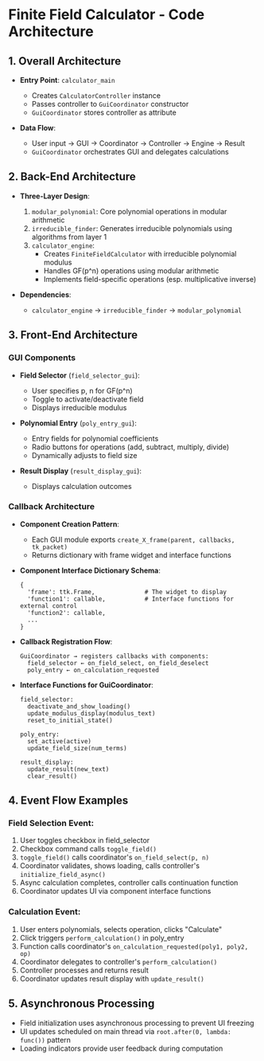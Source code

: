 # Finite Field Calculator - Code Architecture

## 1. Overall Architecture

- **Entry Point**: `calculator_main` 
  - Creates `CalculatorController` instance
  - Passes controller to `GuiCoordinator` constructor
  - `GuiCoordinator` stores controller as attribute

- **Data Flow**:
  - User input → GUI → Coordinator → Controller → Engine → Result
  - `GuiCoordinator` orchestrates GUI and delegates calculations

## 2. Back-End Architecture

- **Three-Layer Design**:
  1. `modular_polynomial`: Core polynomial operations in modular arithmetic
  2. `irreducible_finder`: Generates irreducible polynomials using algorithms from layer 1
  3. `calculator_engine`: 
     - Creates `FiniteFieldCalculator` with irreducible polynomial modulus
     - Handles GF(p^n) operations using modular arithmetic
     - Implements field-specific operations (esp. multiplicative inverse)

- **Dependencies**: 
  - `calculator_engine` → `irreducible_finder` → `modular_polynomial`

## 3. Front-End Architecture

### GUI Components

- **Field Selector** (`field_selector_gui`):
  - User specifies p, n for GF(p^n)
  - Toggle to activate/deactivate field
  - Displays irreducible modulus

- **Polynomial Entry** (`poly_entry_gui`):
  - Entry fields for polynomial coefficients
  - Radio buttons for operations (add, subtract, multiply, divide)
  - Dynamically adjusts to field size

- **Result Display** (`result_display_gui`):
  - Displays calculation outcomes

### Callback Architecture

- **Component Creation Pattern**:
  - Each GUI module exports `create_X_frame(parent, callbacks, tk_packet)`
  - Returns dictionary with frame widget and interface functions

- **Component Interface Dictionary Schema**:
  ```
  {
    'frame': ttk.Frame,              # The widget to display
    'function1': callable,           # Interface functions for external control
    'function2': callable,
    ...
  }
  ```

- **Callback Registration Flow**:
  ```
  GuiCoordinator → registers callbacks with components:
    field_selector ← on_field_select, on_field_deselect
    poly_entry ← on_calculation_requested
  ```

- **Interface Functions for GuiCoordinator**:
  ```
  field_selector:
    deactivate_and_show_loading()
    update_modulus_display(modulus_text)
    reset_to_initial_state()
    
  poly_entry:
    set_active(active)
    update_field_size(num_terms)
    
  result_display:
    update_result(new_text)
    clear_result()
  ```

## 4. Event Flow Examples

### Field Selection Event:
1. User toggles checkbox in field_selector
2. Checkbox command calls `toggle_field()`
3. `toggle_field()` calls coordinator's `on_field_select(p, n)`
4. Coordinator validates, shows loading, calls controller's `initialize_field_async()`
5. Async calculation completes, controller calls continuation function
6. Coordinator updates UI via component interface functions

### Calculation Event:
1. User enters polynomials, selects operation, clicks "Calculate"
2. Click triggers `perform_calculation()` in poly_entry
3. Function calls coordinator's `on_calculation_requested(poly1, poly2, op)`
4. Coordinator delegates to controller's `perform_calculation()`
5. Controller processes and returns result
6. Coordinator updates result display with `update_result()`

## 5. Asynchronous Processing

- Field initialization uses asynchronous processing to prevent UI freezing
- UI updates scheduled on main thread via `root.after(0, lambda: func())` pattern
- Loading indicators provide user feedback during computation
